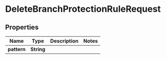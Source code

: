 

# DeleteBranchProtectionRuleRequest


## Properties

| Name | Type | Description | Notes |
|------------ | ------------- | ------------- | -------------|
|**pattern** | **String** |  |  |



